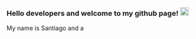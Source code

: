 ### Hello developers and welcome to my github page! <img src="https://raw.githubusercontent.com/MartinHeinz/MartinHeinz/master/wave.gif" width="20" height="20" />

My name is Santiago and a 
